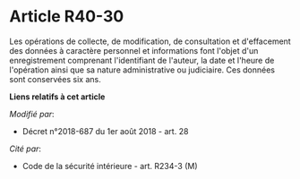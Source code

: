 # Article R40-30

Les opérations de collecte, de modification, de consultation et d'effacement des données à caractère personnel et
informations font l'objet d'un enregistrement comprenant l'identifiant de l'auteur, la date et l'heure de l'opération ainsi
que sa nature administrative ou judiciaire. Ces données sont conservées six ans.

**Liens relatifs à cet article**

_Modifié par_:

  - Décret n°2018-687 du 1er août 2018 - art. 28

_Cité par_:

  - Code de la sécurité intérieure - art. R234-3 (M)
